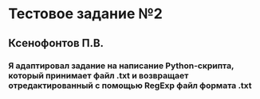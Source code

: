 # Тестовое задание №2
## Ксенофонтов П.В.
### Я адаптировал задание на написание Python-скрипта, который принимает файл .txt и возвращает отредактированный с помощью RegExp файл формата .txt 